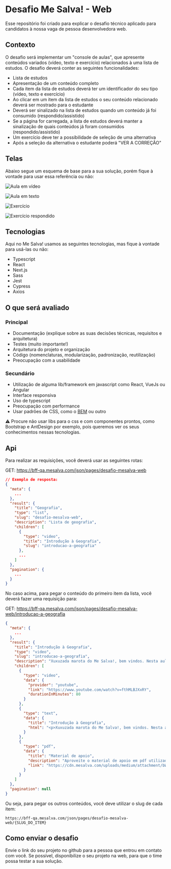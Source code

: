 # Desafio Me Salva! - Web

Esse repositório foi criado para explicar o desafio técnico aplicado para candidatos à nossa vaga de pessoa desenvolvedora web.

## Contexto

O desafio será implementar um "console de aulas", que apresente conteúdos variados (vídeo, texto e exercício) relacionados à uma lista de estudos. O desafio deverá conter as seguintes funcionalidades:

- Lista de estudos
- Apresentação de um conteúdo completo
- Cada item da lista de estudos deverá ter um identificador do seu tipo (vídeo, texto e exercício)
- Ao clicar em um item da lista de estudos o seu conteúdo relacionado deverá ser mostrado para o estudante
- Deverá ser sinalizado na lista de estudos quando um conteúdo já foi consumido (respondido/assistido)
- Se a página for carregada, a lista de estudos deverá manter a sinalização de quais conteúdos já foram consumidos (respondido/assistido)
- Um exercício deve ter a possibilidade de seleção de uma alternativa
- Após a seleção da alternativa o estudante poderá "VER A CORREÇÃO"

## Telas

Abaixo segue um esquema de base para a sua solução, porém fique à vontade para usar essa referência ou não:

![Aula em vídeo](https://user-images.githubusercontent.com/29892001/157113207-e5c0b933-3361-4af7-a4c2-44c677e28027.png)

![Aula em texto](https://user-images.githubusercontent.com/29892001/157113226-31d6a6a3-55c1-4862-a447-75a9d5298a25.png)

![Exercício](https://user-images.githubusercontent.com/29892001/157113253-117fa7cd-dc7f-49ca-86f6-2ec7fbc3ddd8.png)

![Exercício respondido](https://user-images.githubusercontent.com/29892001/157113262-abd5df64-c3e8-4bda-8355-fcd5c19ddf73.png)

## Tecnologias

Aqui no Me Salva! usamos as seguintes tecnologias, mas fique à vontade para usá-las ou não:

- Typescript
- React
- Next.js
- Sass
- Jest
- Cypress
- Axios

## O que será avaliado

### Principal

- Documentação (explique sobre as suas decisões técnicas, requisitos e arquitetura)
- Testes (muito importante!)
- Arquitetura do projeto e organização
- Código (nomenclaturas, modularização, padronização, reutilização)
- Preocupação com a usabilidade

### Secundário

- Utilização de alguma lib/framework em javascript como React, VueJs ou Angular
- Interface responsiva
- Uso de typescript
- Preocupação com performance
- Usar padrões de CSS, como o [BEM](https://en.bem.info/) ou outro

:warning: Procure não usar libs para o css e com componentes prontos, como Bootstrap e AntDesign por exemplo, pois queremos ver os seus conhecimentos nessas tecnologias.

## Api

Para realizar as requisições, você deverá usar as seguintes rotas:

GET: <https://bff-qa.mesalva.com/json/pages/desafio-mesalva-web>

```json
// Exemplo de resposta:
{
  "meta": {
    ...
  },
  "result": {
    "title": "Geografia",
    "type": "list",
    "slug": "desafio-mesalva-web",
    "description": "Lista de geografia",
    "children": [
      {
        "type": "video",
        "title": "Introdução à Geografia",
        "slug": "introducao-a-geografia"
      },
      ...
    ]
  },
  "pagination": {
    ...
  }
}

```

No caso acima, para pegar o conteúdo do primeiro item da lista, você deverá fazer uma requisição para:

GET: <https://bff-qa.mesalva.com/json/pages/desafio-mesalva-web/introducao-a-geografia>

```json
{
  "meta": {
    ...
  },
  "result": {
    "title": "Introdução à Geografia",
    "type": "video",
    "slug": "introducao-a-geografia",
    "description": "Xuxuzada marota do Me Salva!, bem vindos. Nesta aula vamos falar dela, da icônica, da maravilinda, da fantasticobulosa... GEOGRAFIA! E de como ela aparece na tua prova do ENEM, também.",
    "children": [
      {
        "type": "video",
        "data": {
          "provider": "youtube",
          "link": "https://www.youtube.com/watch?v=fthMLBJXxRY",
          "durationInMinutes": 80
        }
      },
      {
        "type": "text",
        "data": {
          "title": "Introdução à Geografia",
          "html": "<p>Xuxuzada marota do Me Salva!, bem vindos. Nesta aula vamos falar dela, da icônica, da maravilinda, da fantasticobulosa... GEOGRAFIA! E de como ela aparece na tua prova do ENEM, também.</p><p><strong>Interação: </strong><a href=\"https://ms.mesalva.com/3K9sf9V\" target=\"blank\">https://ms.mesalva.com/3K9sf9V</a></p>"
        }
      },
      {
        "type": "pdf",
        "data": {
          "title": "Material de apoio",
          "description": "Aproveite o material de apoio em pdf utilizado em aula",
          "link": "https://cdn.mesalva.com/uploads/medium/attachment/bWF0ZXJpYWwtaW50cm9kdWNhby1hLWdlb2dyYWZpYTAyMDMyMDIyVDE4NDE%3D.pdf"
        }
      }
    ]
  },
  "pagination": null
}
```

Ou seja, para pegar os outros conteúdos, você deve utilizar o slug de cada item:

```
https://bff-qa.mesalva.com/json/pages/desafio-mesalva-web/{SLUG_DO_ITEM}
```

## Como enviar o desafio

Envie o link do seu projeto no github para a pessoa que entrou em contato com você. Se possível, disponibilize o seu projeto na web, para que o time possa testar a sua solução.
